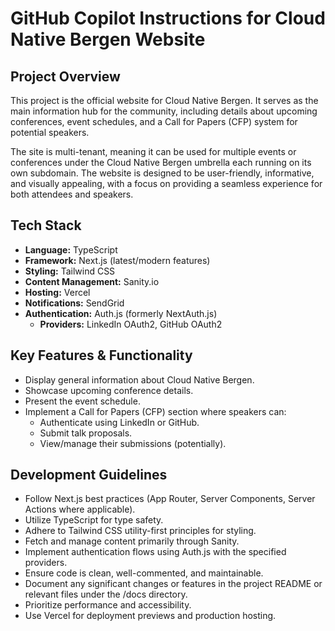 # GitHub Copilot Instructions for Cloud Native Bergen Website

## Project Overview
This project is the official website for Cloud Native Bergen. It serves as the main information hub for the community, including details about upcoming conferences, event schedules, and a Call for Papers (CFP) system for potential speakers.

The site is multi-tenant, meaning it can be used for multiple events or conferences under the Cloud Native Bergen umbrella each running on its own subdomain. The website is designed to be user-friendly, informative, and visually appealing, with a focus on providing a seamless experience for both attendees and speakers.

## Tech Stack
- **Language:** TypeScript
- **Framework:** Next.js (latest/modern features)
- **Styling:** Tailwind CSS
- **Content Management:** Sanity.io
- **Hosting:** Vercel
- **Notifications:** SendGrid
- **Authentication:** Auth.js (formerly NextAuth.js)
  - **Providers:** LinkedIn OAuth2, GitHub OAuth2

## Key Features & Functionality
- Display general information about Cloud Native Bergen.
- Showcase upcoming conference details.
- Present the event schedule.
- Implement a Call for Papers (CFP) section where speakers can:
    - Authenticate using LinkedIn or GitHub.
    - Submit talk proposals.
    - View/manage their submissions (potentially).

## Development Guidelines
- Follow Next.js best practices (App Router, Server Components, Server Actions where applicable).
- Utilize TypeScript for type safety.
- Adhere to Tailwind CSS utility-first principles for styling.
- Fetch and manage content primarily through Sanity.
- Implement authentication flows using Auth.js with the specified providers.
- Ensure code is clean, well-commented, and maintainable.
- Document any significant changes or features in the project README or relevant files under the /docs directory.
- Prioritize performance and accessibility.
- Use Vercel for deployment previews and production hosting.
